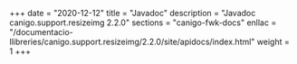 +++
date        = "2020-12-12"
title       = "Javadoc"
description = "Javadoc canigo.support.resizeimg 2.2.0"
sections    = "canigo-fwk-docs"
enllac		= "/documentacio-llibreries/canigo.support.resizeimg/2.2.0/site/apidocs/index.html"
weight		= 1
+++
